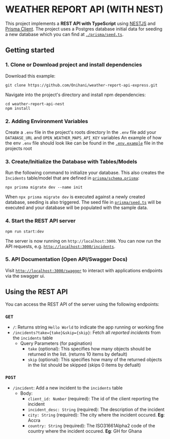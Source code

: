 # WEATHER REPORT API (WITH NEST)

This project implements a **REST API with TypeScript** using [NESTJS](https://nestjs.com) and [Prisma Client](https://www.prisma.io/docs/concepts/components/prisma-client). The project uses a Postgres database initial data for seeding a new database which you can find at [`./prisma/seed.ts`](./prisma/seed.ts).

## Getting started

### 1. Clone or Download project and install dependencies

Download this example:

```
git clone https://github.com/Onihani/weather-report-api-express.git
```

Navigate into the project's directory and install npm dependencies:

```
cd weather-report-api-nest
npm install
```

### 2. Adding Environment Variables
Create a `.env` file in the project's roots directory
In the ```.env``` file add your `DATABASE_URL` and `OPEN_WEATHER_MAPS_API_KEY` variables
An example of how the env `.env` file should look like can be found in the [`.env.example`](./.env.example) file in the projects root

### 3. Create/Initialize the Database with Tables/Models

Run the following command to initialize your database. This also creates the `Incidents` table/model that are defined in [`prisma/schema.prisma`](./prisma/schema.prisma):

```
npx prisma migrate dev --name init
```

When `npx prisma migrate dev` is executed against a newly created database, seeding is also triggered. The seed file in [`prisma/seed.ts`](./prisma/seed.ts) will be executed and your database will be populated with the sample data.


### 4. Start the REST API server

```
npm run start:dev
```

The server is now running on `http://localhost:3000`. You can now run the API requests, e.g. [`http://localhost:3000/incidents`](http://localhost:3000/incidents).

### 5. API Documentation (Open API/Swagger Docs)
Visit [`http://localhost:3000/swagger`](http://localhost:3000/swagger) to interact with applications endpoints via the swagger ui.

## Using the REST API

You can access the REST API of the server using the following endpoints:

### `GET`

- `/`: Returns string `Hello World` to indicate the app running or working fine
- `/incidents?take={take}&skip={skip}`: Fetch all _reported incidents_ from the `incidents` table
  - Query Parameters (for pagination)
    - `take` (optional): This specifies how many objects should be returned in the list. (returns 10 items by default)
    - `skip` (optional): This specifies how many of the returned objects in the list should be skipped (skips 0 items by defualt)
### `POST`

- `/incident`: Add a new incident to the `incidents` table
  - Body:
    - `client_id: Number` (required): The id of the client reporting the incident
    - `incident_desc: String` (required): The description of the incident
    - `city: String` (required): The city where the incident occured. **Eg**: Accra
    - `country: String` (required): The ISO31661Alpha2 code of the country where the incident occured. **Eg**: GH for Ghana
